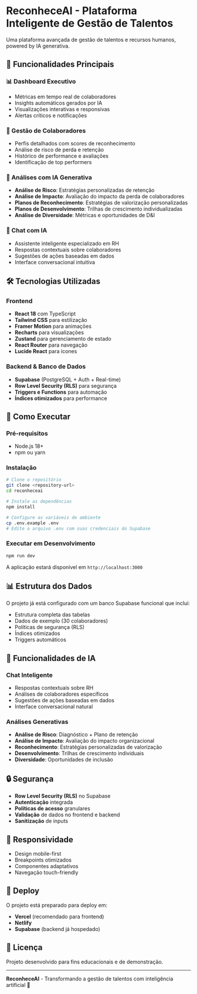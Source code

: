 # ReconheceAI - Plataforma Inteligente de Gestão de Talentos

Uma plataforma avançada de gestão de talentos e recursos humanos, powered by IA generativa.

## 🚀 Funcionalidades Principais

### 📊 Dashboard Executivo
- Métricas em tempo real de colaboradores
- Insights automáticos gerados por IA
- Visualizações interativas e responsivas
- Alertas críticos e notificações

### 👥 Gestão de Colaboradores
- Perfis detalhados com scores de reconhecimento
- Análise de risco de perda e retenção
- Histórico de performance e avaliações
- Identificação de top performers

### 🧠 Análises com IA Generativa
- **Análise de Risco**: Estratégias personalizadas de retenção
- **Análise de Impacto**: Avaliação do impacto da perda de colaboradores
- **Planos de Reconhecimento**: Estratégias de valorização personalizadas
- **Planos de Desenvolvimento**: Trilhas de crescimento individualizadas
- **Análise de Diversidade**: Métricas e oportunidades de D&I

### 💬 Chat com IA
- Assistente inteligente especializado em RH
- Respostas contextuais sobre colaboradores
- Sugestões de ações baseadas em dados
- Interface conversacional intuitiva

## 🛠 Tecnologias Utilizadas

### Frontend
- **React 18** com TypeScript
- **Tailwind CSS** para estilização
- **Framer Motion** para animações
- **Recharts** para visualizações
- **Zustand** para gerenciamento de estado
- **React Router** para navegação
- **Lucide React** para ícones

### Backend & Banco de Dados
- **Supabase** (PostgreSQL + Auth + Real-time)
- **Row Level Security (RLS)** para segurança
- **Triggers e Functions** para automação
- **Índices otimizados** para performance

## 🚀 Como Executar

### Pré-requisitos
- Node.js 18+
- npm ou yarn

### Instalação
```bash
# Clone o repositório
git clone <repository-url>
cd reconheceai

# Instale as dependências
npm install

# Configure as variáveis de ambiente
cp .env.example .env
# Edite o arquivo .env com suas credenciais do Supabase
```

### Executar em Desenvolvimento
```bash
npm run dev
```

A aplicação estará disponível em `http://localhost:3000`

## 📊 Estrutura dos Dados

O projeto já está configurado com um banco Supabase funcional que inclui:
- Estrutura completa das tabelas
- Dados de exemplo (30 colaboradores)
- Políticas de segurança (RLS)
- Índices otimizados
- Triggers automáticos

## 🎯 Funcionalidades de IA

### Chat Inteligente
- Respostas contextuais sobre RH
- Análises de colaboradores específicos
- Sugestões de ações baseadas em dados
- Interface conversacional natural

### Análises Generativas
- **Análise de Risco**: Diagnóstico + Plano de retenção
- **Análise de Impacto**: Avaliação do impacto organizacional
- **Reconhecimento**: Estratégias personalizadas de valorização
- **Desenvolvimento**: Trilhas de crescimento individuais
- **Diversidade**: Oportunidades de inclusão

## 🔒 Segurança

- **Row Level Security (RLS)** no Supabase
- **Autenticação** integrada
- **Políticas de acesso** granulares
- **Validação** de dados no frontend e backend
- **Sanitização** de inputs

## 📱 Responsividade

- Design mobile-first
- Breakpoints otimizados
- Componentes adaptativos
- Navegação touch-friendly

## 🚀 Deploy

O projeto está preparado para deploy em:
- **Vercel** (recomendado para frontend)
- **Netlify**
- **Supabase** (backend já hospedado)

## 📄 Licença

Projeto desenvolvido para fins educacionais e de demonstração.

---

**ReconheceAI** - Transformando a gestão de talentos com inteligência artificial 🚀